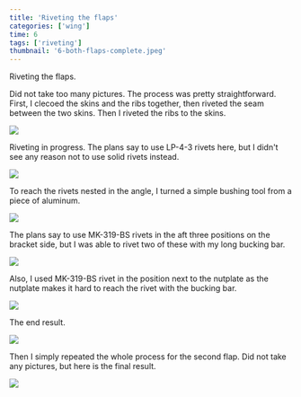 ```yaml
---
title: 'Riveting the flaps'
categories: ['wing']
time: 6
tags: ['riveting']
thumbnail: '6-both-flaps-complete.jpeg'
---
```


Riveting the flaps.

<!-- more -->

Did not take too many pictures. The process was pretty straightforward. First, I clecoed the skins and the ribs together, then riveted the seam between the two skins. Then I riveted the ribs to the skins.

![](0-flap-clecoed.jpeg)

Riveting in progress. The plans say to use LP-4-3 rivets here, but I didn't see any reason not to use solid rivets instead.

![](1-flap-riveting.jpeg)

To reach the rivets nested in the angle, I turned a simple bushing tool from a piece of aluminum.

![](2-bushing-tool.jpeg)

The plans say to use MK-319-BS rivets in the aft three positions on the bracket side, but I was able to rivet two of these with my long bucking bar.

![](3-long-bucking-bar.jpeg)

Also, I used MK-319-BS rivet in the position next to the nutplate as the nutplate makes it hard to reach the rivet with the bucking bar.

![](4-mk-319-bs-rivets.jpeg)

The end result.

![](5-flap-riveted.jpeg)

Then I simply repeated the whole process for the second flap. Did not take any pictures, but here is the final result.

![](6-both-flaps-complete.jpeg)
